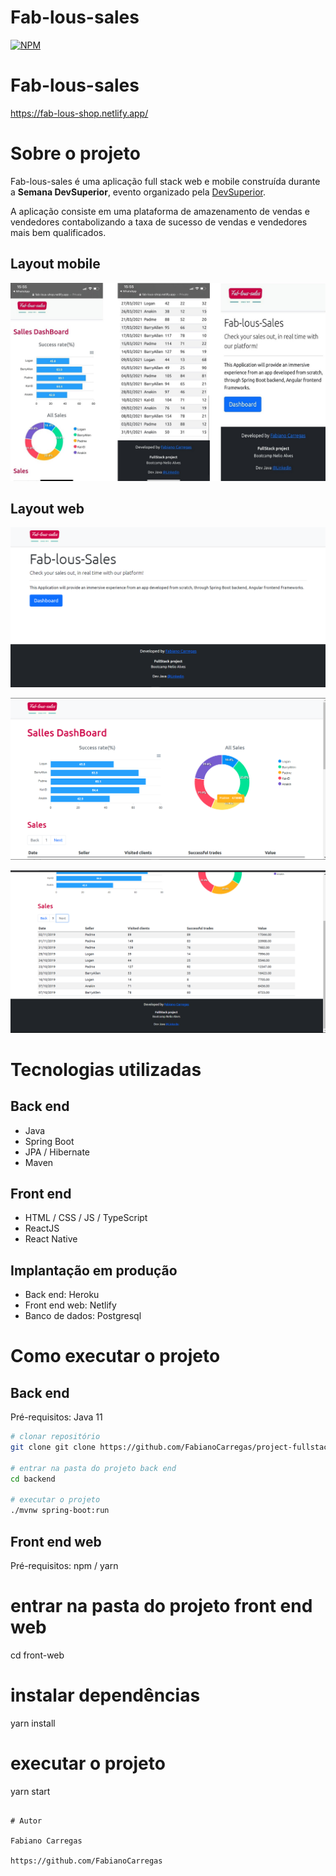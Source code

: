 # Fab-lous-sales
[![NPM](https://img.shields.io/npm/l/react)](https://github.com/FabianoCarregas/project-fullstack/blob/add-license-1/LICENSE)

# Fab-lous-sales   
https://fab-lous-shop.netlify.app/

# Sobre o projeto

Fab-lous-sales é uma aplicação full stack web e mobile construída durante a **Semana DevSuperior**, evento organizado pela [DevSuperior](https://devsuperior.com "Site da DevSuperior").

A aplicação consiste em uma plataforma de amazenamento de vendas e vendedores contabolizando a taxa de sucesso de vendas e vendedores mais bem qualificados.

## Layout mobile
![Mobile 1](https://github.com/FabianoCarregas/project-fullstack/blob/master/assets/phone%20(1).jpeg)

## Layout web
![Web 1](https://github.com/FabianoCarregas/project-fullstack/blob/master/assets/fullstack1.png)

![Web 2](https://github.com/FabianoCarregas/project-fullstack/blob/master/assets/fullstack2.png)

![Web 2](https://github.com/FabianoCarregas/project-fullstack/blob/master/assets/fullstack3.png)

# Tecnologias utilizadas
## Back end
- Java
- Spring Boot
- JPA / Hibernate
- Maven

## Front end
- HTML / CSS / JS / TypeScript
- ReactJS
- React Native

## Implantação em produção
- Back end: Heroku
- Front end web: Netlify
- Banco de dados: Postgresql

# Como executar o projeto

## Back end
Pré-requisitos: Java 11

```bash
# clonar repositório
git clone git clone https://github.com/FabianoCarregas/project-fullstack.git

# entrar na pasta do projeto back end
cd backend

# executar o projeto
./mvnw spring-boot:run
```

## Front end web
Pré-requisitos: npm / yarn

# entrar na pasta do projeto front end web
cd front-web

# instalar dependências
yarn install

# executar o projeto
yarn start
```

# Autor

Fabiano Carregas

https://github.com/FabianoCarregas
